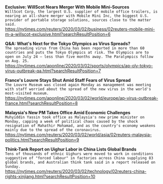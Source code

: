 **Exclusive: WillScot Nears Merger With Mobile Mini-Sources**\
`WillScot Corp, the largest U.S. supplier of mobile office trailers, is nearing an all-share merger with Mobile Mini Inc, the biggest U.S. provider of portable storage solutions, sources close to the matter said.`\
https://nytimes.com/reuters/2020/03/02/business/02reuters-mobile-mini-m-a-willscot-exclusive.html?searchResultPosition=6

**Q&A: What's Next for the Tokyo Olympics as Virus Spreads?**\
`The spreading virus from China has been reported in more than 60 countries and puts the Tokyo Olympics at risk. The Olympics are to open on July 24 — less than five months away. The Paralympics follow on Aug. 25.`\
https://nytimes.com/aponline/2020/03/02/sports/olympics/ap-oly-tokyo-virus-outbreak-qa.html?searchResultPosition=7

**France's Louvre Stays Shut Amid Staff Fears of Virus Spread**\
`The Louvre Museum was closed again Monday as management was meeting with staff worried about the spread of the new virus in the world's most-visited museum.`\
https://nytimes.com/aponline/2020/03/02/world/europe/ap-virus-outbreak-france.html?searchResultPosition=8

**Malaysia's New PM Takes Office Amid Economic Challenges**\
`Muhyiddin Yassin took office as Malaysia's new prime minister on  Monday, capping a week of political chaos caused by the shock resignation of Mahathir Mohamad, and as the country's economy weakens mainly due to the spread of the coronavirus.`\
https://nytimes.com/reuters/2020/03/02/world/asia/02reuters-malaysia-politics.html?searchResultPosition=9

**Think-Tank Report on Uighur Labor in China Lists Global Brands**\
`Tens of thousands of ethnic Uighurs were moved to work in conditions suggestive of "forced labour" in factories across China supplying 83 global brands, and Australian think tank said in a report released on Sunday.`\
https://nytimes.com/reuters/2020/03/02/technology/02reuters-china-rights-xinjiang.html?searchResultPosition=10

